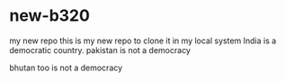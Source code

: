 # new-b320
my new repo 
this is my new repo to clone it in my local system
India is a democratic country.
pakistan is not a democracy

bhutan too is not a democracy